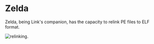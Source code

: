 # Zelda

Zelda, being Link's companion, has the capacity to relink PE files to ELF format.

![relinking.](https://github.com/mewspring/img/raw/master/link.png "relinking.")
